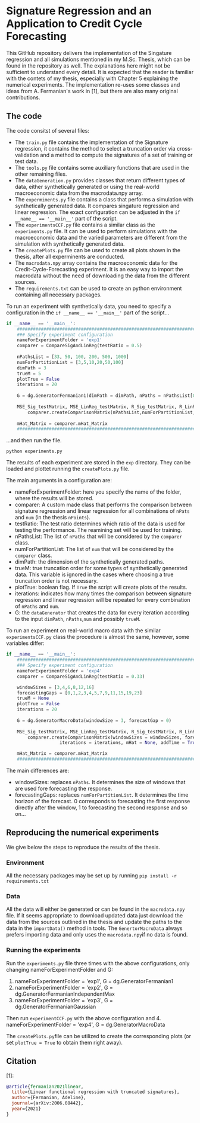 # Signature Regression and an Application to Credit Cycle Forecasting

This GitHub repository delivers the implementation of the Singature regression and all simulations mentioned in my M.Sc. Thesis, which can be found in the repository as well. The explanations here might not be sufficient to understand every detail. It is expected that the reader is familiar with the contets of my thesis, especially with Chapter 5 explaining the numerical experiments. The implementation re-uses some classes and ideas from A. Fermanian's work in [1], but there are also many original contributions.

## The code

The code consitst of several files:

- The `train.py` file contains the implementation of the Signature regression, it contains the method to select a truncation order via cross-validation and a method to compute the signatures of a set of training or test data.
- The `tools.py` file contains some auxiliary functions that are used in the other remaining files.
- The `dataGeneration.py` provides classes that return different types of data, either synthetically generated or using the real-world macroeconomic data from the macrodata.npy array.
- The `expermiments.py` file contains a class that performs a simulation with synthetically generated data. It compares singature regression and linear regression. The exact configuration can be adjusted in the `if __name__ == '__main__'` part of the script.
- The `experimentsCCF.py` file contains a similar class as the `experiments.py` file. It can be used to perform simulations with the macroeconomic data and the varied parameters are different from the simulation with synthetically generated data.
- The `createPlots.py` file can be used to create all plots shown in the thesis, after all experminents are conducted.
- The `macrodata.npy` array contains the macroeconomic data for the Credit-Cycle-Forecasting experiment. It is an easy way to import the macrodata without the need of downloading the data from the different sources.
- The `requirements.txt` can be used to create an python environment containing all necessary packages.

To run an experiment with synthetically data, you need to specify a configuration in the `if __name__ == '__main__'` part of the script...

```python
if __name__ == '__main__':
    ##########################################################################
    ### Specify experiment configuration
    nameForExperimentFolder = 'exp1'
    comparer = CompareSigAndLinReg(testRatio = 0.5)
    
    nPathsList = [33, 50, 100, 200, 500, 1000]
    numForPartitionList = [3,5,10,20,50,100]
    dimPath = 3
    trueM = 5
    plotTrue = False
    iterations = 20
    
    G = dg.GeneratorFermanian1(dimPath = dimPath, nPaths = nPathsList[0], num = numForPartitionList[0], trueM = trueM)
    
    MSE_Sig_testMatrix, MSE_LinReg_testMatrix, R_Sig_testMatrix, R_LinReg_testMatrix = \
        comparer.createComparisonMatrix(nPathsList,numForPartitionList,G, iterations= iterations, mHat = None, addTime = True, addBase = True)
    
    mHat_Matrix = comparer.mHat_Matrix
    ##########################################################################
```

...and then run the file.

```
python experiments.py
```
The results of each experiment are stored in the `exp` directory. They can be loaded and plottet running the `createPlots.py` file.

The main arguments in a configuration are:
* nameForExperimentFolder: here you specify the name of the folder, where the results will be stored.
* comparer: A custom made class that performs the comparison between signature regression and linear regression for all combinations of `nPats` and `num` (in the thesis `nPoints`).
* testRatio: The test ratio determines which ratio of the data is used for testing the performance. The reamining set will be used for training.
* nPathsList: The list of `nPaths` that will be considered by the `comparer` class.
* numForPartitionList: The list of `num` that will be considered by the `comparer` class.
* dimPath: the dimension of the synthetically generated paths.
* trueM: true truncation order for some types of synthetically generated data. This variable is ignored in the cases where choosing a true truncation order is not necessary.
* plotTrue: boolean flag. If `True` the script will create plots of the results.
* iterations: indicates how many times the comparison between signature regression and linear regression will be repeated for every combination of `nPaths` and `num`.
* G: the `dataGenerator` that creates the data for every iteration according to the input `dimPath`, `nPaths`,`num` and possibly `trueM`.

To run an experiment on real-world macro data with the similar `experimentsCCF.py` class the procedure is almost the same, however, some variables differ:

```python
if __name__ == '__main__':
    ##########################################################################
    ### Specify experiment configuration
    nameForExperimentFolder = 'exp4'
    comparer = CompareSigAndLinReg(testRatio = 0.33)

    windowSizes = [3,4,6,8,12,16]
    forecastingGaps = [0,1,2,3,4,5,7,9,11,15,19,23]
    trueM = None
    plotTrue = False
    iterations = 20
    
    G = dg.GeneratorMacroData(windowSize = 3, forecastGap = 0)
    
    MSE_Sig_testMatrix, MSE_LinReg_testMatrix, R_Sig_testMatrix, R_LinReg_testMatrix = \
        comparer.createComparisonMatrix(windowSizes = windowSizes, forecastingGaps = forecastingGaps, dataGenerator = G,
					iterations = iterations, mHat = None, addTime = True, addBase = True)

    mHat_Matrix = comparer.mHat_Matrix
    ##########################################################################
```

The main differences are:
* windowSizes: replaces `nPaths`. It determines the size of windows that are used fore forecasting the response.
* forecastingGaps: replaces `numForPartitionList`. It determines the time horizon of the forecast. 0 corresponds to forecasting the first response directly after the window, 1 to forecasting the second response and so on...

## Reproducing the numerical experiments

We give below the steps to reproduce the results of the thesis.

### Environment

All the necessary packages may be set up by running
`pip install -r requirements.txt`

### Data

All the data will either be generated or can be found in the `macrodata.npy` file. If it seems appropriate to download updated data just download the data from the sources outlined in the thesis and update the paths to the data in the `importData()` method in tools. The `GenertorMacroData` always prefers importing data and only uses the `macrodata.npy`if no data is found.

### Running the experiments

Run the `experiments.py` file three times with the above configurations, only changing nameForExperimentFolder and G:
1. nameForExperimentFolder = 'exp1', G = dg.GeneratorFermanian1
2. nameForExperimentFolder = 'exp2', G = dg.GeneratorFermanianIndependentMax
3. nameForExperimentFolder = 'exp3', G = dg.GeneratorFermanianGaussian

Then run `experimentCCF.py` with the above configuration and
4. nameForExperimentFolder = 'exp4', G = dg.GeneratorMacroData


The `createPlots.py`file can be utilized to create the corresponding plots (or set `plotTrue = True` to obtain them right away).

## Citation

[1]:
```bibtex
@article{fermanian2021linear,
  title={Linear functional regression with truncated signatures},
  author={Fermanian, Adeline},
  journal={arXiv:2006.08442},
  year={2021}
}
```

